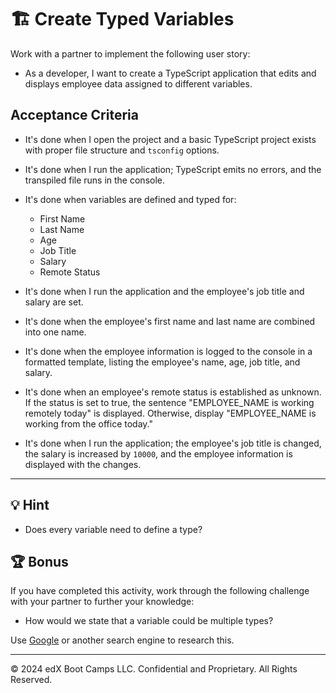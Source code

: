 # 🏗️ Create Typed Variables

Work with a partner to implement the following user story:

* As a developer, I want to create a TypeScript application that edits and displays employee data assigned to different variables.

## Acceptance Criteria

* It's done when I open the project and a basic TypeScript project exists with proper file structure and `tsconfig` options.

* It's done when I run the application; TypeScript emits no errors, and the transpiled file runs in the console.

* It's done when variables are defined and typed for:

  * First Name
  * Last Name
  * Age
  * Job Title
  * Salary
  * Remote Status

* It's done when I run the application and the employee's job title and salary are set.

* It's done when the employee's first name and last name are combined into one name.

* It's done when the employee information is logged to the console in a formatted template, listing the employee's name, age, job title, and salary.

* It's done when an employee's remote status is established as unknown. If the status is set to true, the sentence "EMPLOYEE_NAME is working remotely today" is displayed. Otherwise, display "EMPLOYEE_NAME is working from the office today."

* It's done when I run the application; the employee's job title is changed, the salary is increased by `10000`, and the employee information is displayed with the changes.

---

## 💡 Hint

* Does every variable need to define a type?

## 🏆 Bonus

If you have completed this activity, work through the following challenge with your partner to further your knowledge:

* How would we state that a variable could be multiple types?

Use [Google](https://www.google.com) or another search engine to research this.

---

&copy; 2024 edX Boot Camps LLC. Confidential and Proprietary. All Rights Reserved.
